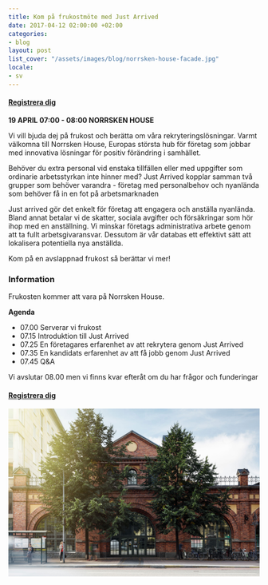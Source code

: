 ```yaml
---
title: Kom på frukostmöte med Just Arrived
date: 2017-04-12 02:00:00 +02:00
categories:
- blog
layout: post
list_cover: "/assets/images/blog/norrsken-house-facade.jpg"
locale:
- sv
---
```


#### [Registrera dig](https://frukost-med-just-arrived-5.confetti.events/)

__19 APRIL 07:00 - 08:00 NORRSKEN HOUSE__


Vi vill bjuda dej på frukost och berätta om våra rekryteringslösningar. Varmt välkomna till Norrsken House, Europas största hub för företag som jobbar med innovativa lösningar för positiv förändring i samhället.

Behöver du extra personal vid enstaka tillfällen eller med uppgifter som ordinarie arbetsstyrkan inte hinner med? Just Arrived kopplar samman två grupper som behöver varandra - företag med personalbehov och nyanlända som behöver få in en fot på arbetsmarknaden


Just arrived gör det enkelt för företag att engagera och anställa nyanlända. Bland annat betalar vi de skatter, sociala avgifter och försäkringar som hör ihop med en anställning. Vi minskar företags administrativa arbete genom att ta fullt arbetsgivaransvar. Dessutom är vår databas ett effektivt sätt att lokalisera potentiella nya anställda.

Kom på en avslappnad frukost så berättar vi mer!

### Information

Frukosten kommer att vara på Norrsken House.

__Agenda__

* 07.00 Serverar vi frukost
* 07.15 Introduktion till Just Arrived
* 07.25 En företagares erfarenhet av att rekrytera genom Just Arrived
* 07.35 En kandidats erfarenhet av att få jobb genom Just Arrived
* 07.45 Q&A

Vi avslutar 08.00 men vi finns kvar efteråt om du har frågor och funderingar

#### [Registrera dig](https://frukost-med-just-arrived-5.confetti.events/)

![Norrsken House](/assets/images/blog/norrsken-house-facade.jpg)


